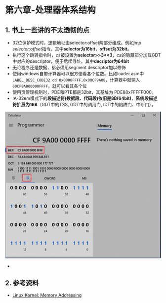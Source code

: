 # 第六章-处理器体系结构

## 1. 书上一些讲的不太透彻的点

- 32位保护模式时，逻辑地址由selector:offset两部分组成。例如*jmp selector:offset*指令。其中**selector为16bit**，**offset为32bit**。
- 执行这个跳转指令时，*cs*被设置为**selector>>3<<3**，*cs*的隐藏部分加载GDT中对应的descriptor，便于后续寻址。其中**decriptor为64bit**
- 无论程序还是数据，都必须用segment descriptor加以修饰
- 使用windows自带计算器可以很方便看各个位数。比如loader.asm中`LABEL_DESC_CODE32 dd 0x0000FFFF,0x00CF9A00`，计算器中就输入`00CF9A000000FFFF`，就可以看其各个位
- 使用页管理机制时，PDE和PTE都是32bit，其基址为 PDE&0xFFFFF000。
- IA-32em模式下的**段描述符(数据段、代码段)依旧是8B(64bit)**，**系统段描述符扩展为16B**（GDT中的TSS, GDT中的调用门, IDT中的陷阱门、中断门），

![caculator](img/2019-03-13-20-57-59.png)

- 

## 2. 参考资料

- [Linux Kernel: Memory Addressing](https://medium.com/hungys-blog/linux-kernel-memory-addressing-a0d304283af3)